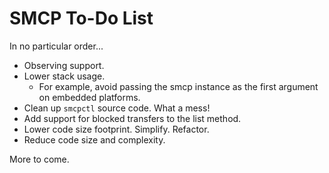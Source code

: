 SMCP To-Do List
===============

In no particular order...

 * Observing support.
 * Lower stack usage.
    - For example, avoid passing the smcp instance as the
	  first argument on embedded platforms.
 * Clean up `smcpctl` source code. What a mess!
 * Add support for blocked transfers to the list method.
 * Lower code size footprint. Simplify. Refactor.
 * Reduce code size and complexity.

More to come.
